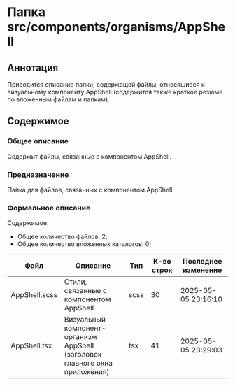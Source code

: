 # Папка src/components/organisms/AppShell

## Аннотация

Приводится описание папки, содержащей файлы, относящиеся к визуальному компоненту AppShell (содержится также 
краткое резюме по вложенным файлам и папкам).

## Содержимое

### Общее описание

Содержит файлы, связанные с компонентом AppShell.

### Предназначение

Папка для файлов, связанных с компонентом AppShell.

### Формальное описание

Содержимое:
* Общее количество файлов: 2;
* Общее количество вложенных каталогов: 0;

| Файл          | Описание                                                                        | Тип  | К-во строк | Последнее изменение |
|---------------|---------------------------------------------------------------------------------|------|------------|---------------------|
| AppShell.scss | Стили, связанные с компонентом AppShell                                         | scss | 30         | 2025-05-05 23:16:10 |
| AppShell.tsx  | Визуальный компонент-организм AppShell<br> (заголовок главного окна приложения) | tsx  | 41         | 2025-05-05 23:29:03 |


